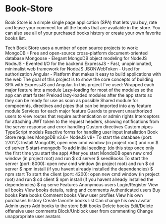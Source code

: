 # Book-Store
Book Store is a simple single page application (SPA) that lets you buy, rate and leave your comment for all the books that are available in the store. You can also see all of your purchased books history or create your own favorite books list.


Tech
Book Store uses a number of open source projects to work:
MongoDB - Free and open-source cross-platform document-oriented database
Mongoose - Elegant MongoDB object modeling for NodeJS
NodeJS - Evented I/O for the backend
ExpressJS - Fast, unopinionated, minimalist web framework for NodeJS
JSONWebToken - Used for authorization
Angular - Platform that makes it easy to build applications with the web
The goal of this project is to show the core concepts of building SPA with ExpressJS and Angular. In this project I've used:
Wrapped each major feature into a module
Lazy-loading for most of the modules so the app can start faster
Preload lazy-loaded modules after the app starts so they can be ready for use as soon as possible
Shared module for compoennts, directives and pipes that can be imported into any feature module
Services for each major feature
Guards to prevent unauthorized users to view routes that require authentication or admin rights
Interceptors for attaching JWT token to the request headers, showing notifications from the server response and error handling
Custom directives
Custom pipes
TypeScript models
Reactive forms for handling user input
Installation
Book Store requires
MongoDB v3.6+
NodeJS v8+
To start the database (port: 27017): Install MongoDB, open new cmd window (in project root) and run
$ cd server
$ start-mongodb
To add initial seeding: (do this step once only the first time you start the app) After you start MondoDB open new cmd window (in project root) and run
$ cd server
$ seedBooks
To start the server (port: 8000): open new cmd window (in project root) and run
$ cd server
$ npm install (if you havent already installed the dependencies)
$ npm start
To start the client (port: 4200): open new cmd window (in project root) and run
$ cd client
$ npm install (if you havent already installed the dependencies)
$ ng serve
Features
Anonymous users
Login/Register
View all books
View books details, rating and comments
Authenticated users
Buy books
Rate books
Comment books
View user profiles
View his own purchases history
Create favorite books list
Can change his own avatar
Admin users
Add books to the store
Edit books
Delete books
Edit/Delete offensive user comments
Block/Unblock user from commenting
Change unappropriate user avatars

